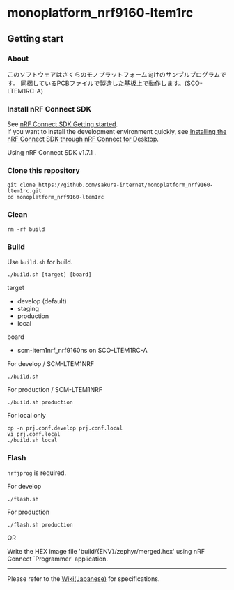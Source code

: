 # monoplatform_nrf9160-ltem1rc

## Getting start

### About
このソフトウェアはさくらのモノプラットフォーム向けのサンプルプログラムです。
同梱しているPCBファイルで製造した基板上で動作します。(SCO-LTEM1RC-A)


### Install nRF Connect SDK

See [nRF Connect SDK Getting started](https://developer.nordicsemi.com/nRF_Connect_SDK/doc/latest/nrf/getting_started.html).  
If you want to install the development environment quickly, see [Installing the nRF Connect SDK through nRF Connect for Desktop](https://developer.nordicsemi.com/nRF_Connect_SDK/doc/latest/nrf/gs_assistant.html#gs-assistant).

Using nRF Connect SDK v1.7.1 .

### Clone this repository

```
git clone https://github.com/sakura-internet/monoplatform_nrf9160-ltem1rc.git
cd monoplatform_nrf9160-ltem1rc
```

### Clean

```
rm -rf build
```

### Build

Use `build.sh` for build.

```
./build.sh [target] [board]
```

target

- develop (default)
- staging
- production
- local

board

- scm-ltem1nrf_nrf9160ns on SCO-LTEM1RC-A

For develop / SCM-LTEM1NRF
```
./build.sh
```

For production / SCM-LTEM1NRF
```
./build.sh production
```

For local only
```
cp -n prj.conf.develop prj.conf.local
vi prj.conf.local
./build.sh local
```

### Flash

`nrfjprog` is required.

For develop
```
./flash.sh
```

For production
```
./flash.sh production
```

OR

Write the HEX image file 'build/{ENV}/zephyr/merged.hex' using nRF Connect `Programmer' application.

---
Please refer to the [Wiki(Japanese)](https://github.com/sakura-internet/sipf-std-client_nrf9160/wiki) for specifications.
